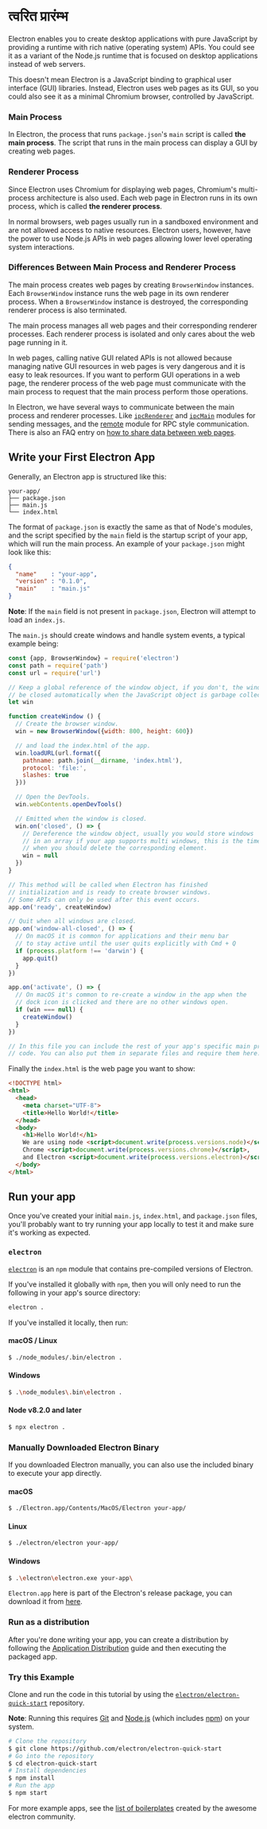 # त्वरित प्रारंम्भ

Electron enables you to create desktop applications with pure JavaScript by providing a runtime with rich native (operating system) APIs. You could see it as a variant of the Node.js runtime that is focused on desktop applications instead of web servers.

This doesn't mean Electron is a JavaScript binding to graphical user interface (GUI) libraries. Instead, Electron uses web pages as its GUI, so you could also see it as a minimal Chromium browser, controlled by JavaScript.

### Main Process

In Electron, the process that runs `package.json`'s `main` script is called **the main process**. The script that runs in the main process can display a GUI by creating web pages.

### Renderer Process

Since Electron uses Chromium for displaying web pages, Chromium's multi-process architecture is also used. Each web page in Electron runs in its own process, which is called **the renderer process**.

In normal browsers, web pages usually run in a sandboxed environment and are not allowed access to native resources. Electron users, however, have the power to use Node.js APIs in web pages allowing lower level operating system interactions.

### Differences Between Main Process and Renderer Process

The main process creates web pages by creating `BrowserWindow` instances. Each `BrowserWindow` instance runs the web page in its own renderer process. When a `BrowserWindow` instance is destroyed, the corresponding renderer process is also terminated.

The main process manages all web pages and their corresponding renderer processes. Each renderer process is isolated and only cares about the web page running in it.

In web pages, calling native GUI related APIs is not allowed because managing native GUI resources in web pages is very dangerous and it is easy to leak resources. If you want to perform GUI operations in a web page, the renderer process of the web page must communicate with the main process to request that the main process perform those operations.

In Electron, we have several ways to communicate between the main process and renderer processes. Like [`ipcRenderer`](../api/ipc-renderer.md) and [`ipcMain`](../api/ipc-main.md) modules for sending messages, and the [remote](../api/remote.md) module for RPC style communication. There is also an FAQ entry on [how to share data between web pages](../faq.md#how-to-share-data-between-web-pages).

## Write your First Electron App

Generally, an Electron app is structured like this:

```text
your-app/
├── package.json
├── main.js
└── index.html
```

The format of `package.json` is exactly the same as that of Node's modules, and the script specified by the `main` field is the startup script of your app, which will run the main process. An example of your `package.json` might look like this:

```json
{
  "name"    : "your-app",
  "version" : "0.1.0",
  "main"    : "main.js"
}
```

**Note**: If the `main` field is not present in `package.json`, Electron will attempt to load an `index.js`.

The `main.js` should create windows and handle system events, a typical example being:

```javascript
const {app, BrowserWindow} = require('electron')
const path = require('path')
const url = require('url')

// Keep a global reference of the window object, if you don't, the window will
// be closed automatically when the JavaScript object is garbage collected.
let win

function createWindow () {
  // Create the browser window.
  win = new BrowserWindow({width: 800, height: 600})

  // and load the index.html of the app.
  win.loadURL(url.format({
    pathname: path.join(__dirname, 'index.html'),
    protocol: 'file:',
    slashes: true
  }))

  // Open the DevTools.
  win.webContents.openDevTools()

  // Emitted when the window is closed.
  win.on('closed', () => {
    // Dereference the window object, usually you would store windows
    // in an array if your app supports multi windows, this is the time
    // when you should delete the corresponding element.
    win = null
  })
}

// This method will be called when Electron has finished
// initialization and is ready to create browser windows.
// Some APIs can only be used after this event occurs.
app.on('ready', createWindow)

// Quit when all windows are closed.
app.on('window-all-closed', () => {
  // On macOS it is common for applications and their menu bar
  // to stay active until the user quits explicitly with Cmd + Q
  if (process.platform !== 'darwin') {
    app.quit()
  }
})

app.on('activate', () => {
  // On macOS it's common to re-create a window in the app when the
  // dock icon is clicked and there are no other windows open.
  if (win === null) {
    createWindow()
  }
})

// In this file you can include the rest of your app's specific main process
// code. You can also put them in separate files and require them here.
```

Finally the `index.html` is the web page you want to show:

```html
<!DOCTYPE html>
<html>
  <head>
    <meta charset="UTF-8">
    <title>Hello World!</title>
  </head>
  <body>
    <h1>Hello World!</h1>
    We are using node <script>document.write(process.versions.node)</script>,
    Chrome <script>document.write(process.versions.chrome)</script>,
    and Electron <script>document.write(process.versions.electron)</script>.
  </body>
</html>
```

## Run your app

Once you've created your initial `main.js`, `index.html`, and `package.json` files, you'll probably want to try running your app locally to test it and make sure it's working as expected.

### `electron`

[`electron`](https://github.com/electron-userland/electron-prebuilt) is an `npm` module that contains pre-compiled versions of Electron.

If you've installed it globally with `npm`, then you will only need to run the following in your app's source directory:

```sh
electron .
```

If you've installed it locally, then run:

#### macOS / Linux

```sh
$ ./node_modules/.bin/electron .
```

#### Windows

```sh
$ .\node_modules\.bin\electron .
```

#### Node v8.2.0 and later

```sh
$ npx electron .
```

### Manually Downloaded Electron Binary

If you downloaded Electron manually, you can also use the included binary to execute your app directly.

#### macOS

```sh
$ ./Electron.app/Contents/MacOS/Electron your-app/
```

#### Linux

```sh
$ ./electron/electron your-app/
```

#### Windows

```sh
$ .\electron\electron.exe your-app\
```

`Electron.app` here is part of the Electron's release package, you can download it from [here](https://github.com/electron/electron/releases).

### Run as a distribution

After you're done writing your app, you can create a distribution by following the [Application Distribution](./application-distribution.md) guide and then executing the packaged app.

### Try this Example

Clone and run the code in this tutorial by using the [`electron/electron-quick-start`](https://github.com/electron/electron-quick-start) repository.

**Note**: Running this requires [Git](https://git-scm.com) and [Node.js](https://nodejs.org/en/download/) (which includes [npm](https://npmjs.org)) on your system.

```sh
# Clone the repository
$ git clone https://github.com/electron/electron-quick-start
# Go into the repository
$ cd electron-quick-start
# Install dependencies
$ npm install
# Run the app
$ npm start
```

For more example apps, see the [list of boilerplates](https://electronjs.org/community#boilerplates) created by the awesome electron community.